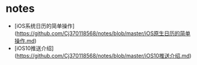 # notes

+ [iOS系统日历的简单操作] (https://github.com/Cj370118568/notes/blob/master/iOS原生日历的简单操作.md)
+ [iOS10推送介绍] (https://github.com/Cj370118568/notes/blob/master/iOS10推送介绍.md)